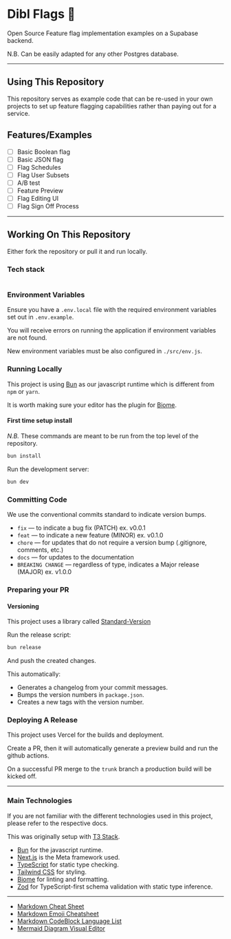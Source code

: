 # Dibl Flags 🚩

Open Source Feature flag implementation examples on a Supabase backend.

N.B. Can be easily adapted for any other Postgres database.

---

## Using This Repository

This repository serves as example code that can be re-used in your own projects
to set up feature flagging capabilities rather than paying out for a service.

## Features/Examples

- [ ] Basic Boolean flag
- [ ] Basic JSON flag
- [ ] Flag Schedules
- [ ] Flag User Subsets
- [ ] A/B test
- [ ] Feature Preview
- [ ] Flag Editing UI
- [ ] Flag Sign Off Process

---

## Working On This Repository

Either fork the repository or pull it and run locally.

### Tech stack

```mermaid

```

### Environment Variables

Ensure you have a `.env.local` file with the required environment variables set out
in `.env.example`.

You will receive errors on running the application if environment variables are not found.

New environment variables must be also configured in `./src/env.js`.

### Running Locally

This project is using [Bun](https://bun.sh/) as our javascript runtime which is different from `npm` or `yarn`.

It is worth making sure your editor has the plugin for [Biome](https://biomejs.dev/). 

#### First time setup install

_N.B._ These commands are meant to be run from the top level of the repository.

```bash
bun install
```

Run the development server:

```bash
bun dev
```

### Committing Code

We use the conventional commits standard to indicate version bumps.

- `fix` — to indicate a bug fix (PATCH) ex. v0.0.1
- `feat` — to indicate a new feature (MINOR) ex. v0.1.0
- `chore` — for updates that do not require a version bump (.gitignore, comments, etc.)
- `docs` — for updates to the documentation
- `BREAKING CHANGE` — regardless of type, indicates a Major release (MAJOR) ex. v1.0.0

### Preparing your PR

#### Versioning

This project uses a library called [Standard-Version](https://github.com/conventional-changelog/standard-version)

Run the release script:

```bash
bun release
```

And push the created changes.

This automatically:

- Generates a changelog from your commit messages.
- Bumps the version numbers in `package.json`.
- Creates a new tags with the version number.

### Deploying A Release

This project uses Vercel for the builds and deployment.

Create a PR, then it will automatically generate a preview build and run the github actions.

On a successful PR merge to the `trunk` branch a production build will be kicked off.

---

### Main Technologies

If you are not familiar with the different technologies used in this project, please refer to the respective docs.

This was originally setup with [T3 Stack](https://create.t3.gg/).

- [Bun](https://bun.sh/) for the javascript runtime.
- [Next.js](https://nextjs.org) is the Meta framework used.
- [TypeScript](https://www.typescriptlang.org/) for static type checking.
- [Tailwind CSS](https://tailwindcss.com) for styling.
- [Biome](https://biomejs.dev/) for linting and formatting.
- [Zod](https://zod.dev/) for TypeScript-first schema validation with static type inference.

---

- [Markdown Cheat Sheet](https://github.com/adam-p/markdown-here/wiki/Markdown-Cheatsheet)
- [Markdown Emoji Cheatsheet](https://gist.github.com/rxaviers/7360908)
- [Markdown CodeBlock Language List](https://github.com/github/linguist/blob/master/lib/linguist/languages.yml)
- [Mermaid Diagram Visual Editor](https://mermaid.live)
